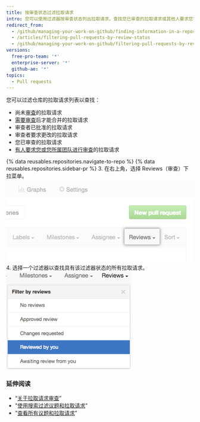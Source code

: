 ```yaml
---
title: 按审查状态过滤拉取请求
intro: 您可以使用过滤器按审查状态列出拉取请求，查找您已审查的拉取请求或其他人要求您审查的拉取请求。
redirect_from:
  - /github/managing-your-work-on-github/finding-information-in-a-repository/filtering-pull-requests-by-review-status
  - /articles/filtering-pull-requests-by-review-status
  - /github/managing-your-work-on-github/filtering-pull-requests-by-review-status
versions:
  free-pro-team: '*'
  enterprise-server: '*'
  github-ae: '*'
topics:
  - Pull requests
---
```


您可以过滤仓库的拉取请求列表以查找：
- 尚未[审查](/articles/about-pull-request-reviews)的拉取请求
- [需要审查](/github/administering-a-repository/about-protected-branches#require-pull-request-reviews-before-merging)后才能合并的拉取请求
- 审查者已批准的拉取请求
- 审查者要求更改的拉取请求
- 您已审查的拉取请求
- [有人要求您或您所属团队进行审查](/articles/requesting-a-pull-request-review)的拉取请求

{% data reusables.repositories.navigate-to-repo %}
{% data reusables.repositories.sidebar-pr %}
3. 在右上角，选择 Reviews（审查）下拉菜单。 ![拉取请求列表上方过滤器菜单中的审查下拉菜单](/assets/images/help/pull_requests/reviews-filter-dropdown.png)
4. 选择一个过滤器以查找具有该过滤器状态的所有拉取请求。 ![审查下拉菜单中的过滤器列表](/assets/images/help/pull_requests/pr-review-filters.png)

### 延伸阅读

- “[关于拉取请求审查](/articles/about-pull-request-reviews)”
- "[使用搜索过滤议题和拉取请求](/articles/using-search-to-filter-issues-and-pull-requests)"
- "[查看所有议题和拉取请求](/articles/viewing-all-of-your-issues-and-pull-requests)"
